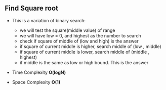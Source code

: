 ## Find Square root
- This is a variation of binary search: 
  * we will test the square(middle value) of range
  * we will have low = 0, and highest as the number to search
  * check if square of middle of (low and high) is the answer
  * if square of current middle is higher, search middle of (low , middle)
  * if square of current middle is lower, search middle of (middle , highest)
  * if middle is the same as low or high bound. This is the answer

  
- Time Complexity **O(logN)**
- Space Complexity **O(1)**